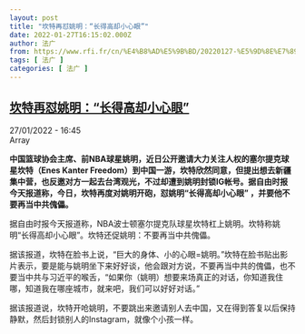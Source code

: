 ```yaml
---
layout: post
title: "坎特再怼姚明：“长得高却小心眼”"
date: 2022-01-27T16:15:02.000Z
author: 法广
from: https://www.rfi.fr/cn/%E4%B8%AD%E5%9B%BD/20220127-%E5%9D%8E%E7%89%B9%E5%86%8D%E6%80%BC%E5%A7%9A%E6%98%8E-%E9%95%BF%E5%BE%97%E9%AB%98%E5%8D%B4%E5%B0%8F%E5%BF%83%E7%9C%BC
tags: [ 法广 ]
categories: [ 法广 ]
---
```

<!--1643300102000-->
[坎特再怼姚明：“长得高却小心眼”](https://www.rfi.fr/cn/%E4%B8%AD%E5%9B%BD/20220127-%E5%9D%8E%E7%89%B9%E5%86%8D%E6%80%BC%E5%A7%9A%E6%98%8E-%E9%95%BF%E5%BE%97%E9%AB%98%E5%8D%B4%E5%B0%8F%E5%BF%83%E7%9C%BC)
------

<div>
<div>27/01/2022 - 16:45</div>Array<p><strong>                    中国篮球协会主席、前NBA球星姚明，近日公开邀请大力关注人权的塞尔提克球星坎特（Enes Kanter Freedom）到中国一游，坎特欣然同意，但提出想去新疆集中营，也反邀对方一起去台湾观光，不过却遭到姚明封锁IG帐号。据自由时报今天报道称，今日，坎特再度对姚明开砲，怼姚明“长得高却小心眼” ，并要他不要再当中共傀儡。                </strong></p><div >                    <p>据自由时报今天报道称，NBA波士顿塞尔提克队球星坎特杠上姚明。坎特称姚明“长得高却小心眼”。坎特还促姚明：不要再当中共傀儡。</p><p>据该报道，坎特在脸书上说，“巨大的身体、小的心眼=姚明。”坎特在脸书贴出影片表示，要是能与姚明坐下来好好谈，他会跟对方说，不要再当中共的傀儡，也不要当中共与习近平的喉舌，“如果你（姚明）想要来场真正的对话，你知道我住哪，知道我在哪座城市，就来吧，我们可以好好对话。”</p><p>据该报道说，坎特开呛姚明，不要跳出来邀请别人去中国，又在得到答复以后保持静默，然后封锁别人的Instagram，就像个小孩一样。</p>                                            <div data-selfpromo-newsletter>    </div>    <div data-selfpromo-app>    </div>                </div>
</div>
